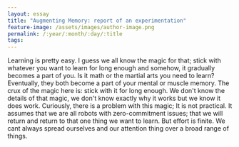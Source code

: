 ```yaml
---
layout: essay
title: "Augmenting Memory: report of an experimentation"
feature-image: /assets/images/author-image.png
permalink: /:year/:month/:day/:title
tags: 
---
```


Learning is pretty easy. I guess we all know the magic for that; stick with whatever you want to learn for long enough and somehow, it gradually becomes a part of you. Is it math or the martial arts you need to learn? Eventually, they both become a part of your mental or muscle memory.
The crux of the magic here is: stick with it for long enough. We don't know the details of that magic, we don't know exactly why it works but we know it does work.
Curiously, there is a problem with this magic; It is not practical. It assumes that we are all robots with zero-commitment issues; that we will return and return to that one thing we want to learn.
But effort is finite. We cant always spread ourselves and our attention thing over a broad range of things.

